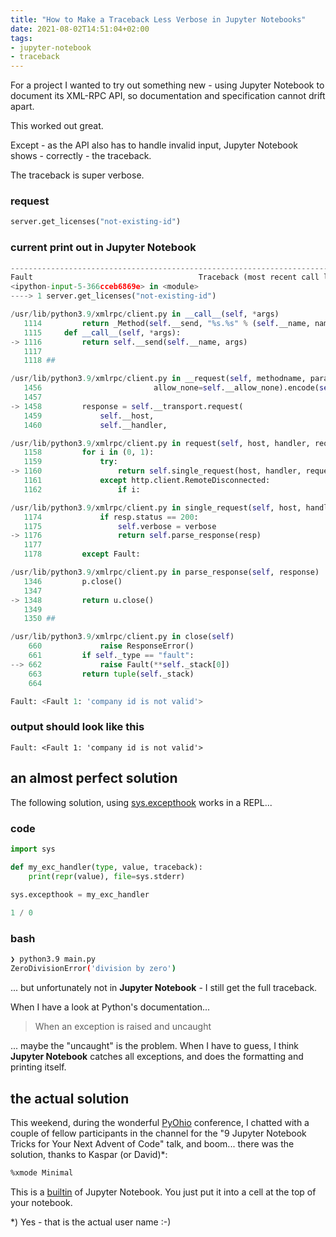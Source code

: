```yaml
---
title: "How to Make a Traceback Less Verbose in Jupyter Notebooks"
date: 2021-08-02T14:51:04+02:00
tags:
- jupyter-notebook
- traceback
---
```


For a project I wanted to try out something new - using Jupyter Notebook to document its XML-RPC API,
so documentation and specification cannot drift apart.

This worked out great.

Except - as the API also has to handle invalid input, Jupyter Notebook shows - correctly - the traceback.

The traceback is super verbose.

### request

```python
server.get_licenses("not-existing-id")
```

### current print out in Jupyter Notebook

```python
---------------------------------------------------------------------------
Fault                                     Traceback (most recent call last)
<ipython-input-5-366cceb6869e> in <module>
----> 1 server.get_licenses("not-existing-id")

/usr/lib/python3.9/xmlrpc/client.py in __call__(self, *args)
   1114         return _Method(self.__send, "%s.%s" % (self.__name, name))
   1115     def __call__(self, *args):
-> 1116         return self.__send(self.__name, args)
   1117 
   1118 ##

/usr/lib/python3.9/xmlrpc/client.py in __request(self, methodname, params)
   1456                         allow_none=self.__allow_none).encode(self.__encoding, 'xmlcharrefreplace')
   1457 
-> 1458         response = self.__transport.request(
   1459             self.__host,
   1460             self.__handler,

/usr/lib/python3.9/xmlrpc/client.py in request(self, host, handler, request_body, verbose)
   1158         for i in (0, 1):
   1159             try:
-> 1160                 return self.single_request(host, handler, request_body, verbose)
   1161             except http.client.RemoteDisconnected:
   1162                 if i:

/usr/lib/python3.9/xmlrpc/client.py in single_request(self, host, handler, request_body, verbose)
   1174             if resp.status == 200:
   1175                 self.verbose = verbose
-> 1176                 return self.parse_response(resp)
   1177 
   1178         except Fault:

/usr/lib/python3.9/xmlrpc/client.py in parse_response(self, response)
   1346         p.close()
   1347 
-> 1348         return u.close()
   1349 
   1350 ##

/usr/lib/python3.9/xmlrpc/client.py in close(self)
    660             raise ResponseError()
    661         if self._type == "fault":
--> 662             raise Fault(**self._stack[0])
    663         return tuple(self._stack)
    664 

Fault: <Fault 1: 'company id is not valid'>
```

### output should look like this

```
Fault: <Fault 1: 'company id is not valid'>
```

## an almost perfect solution

The following solution,
using [sys.excepthook](https://docs.python.org/3/library/sys.html#sys.excepthook) works in a REPL...

### code

```python
import sys

def my_exc_handler(type, value, traceback):
    print(repr(value), file=sys.stderr)
    
sys.excepthook = my_exc_handler

1 / 0
```

### bash

```bash
❯ python3.9 main.py 
ZeroDivisionError('division by zero')
```

... but unfortunately not in **Jupyter Notebook** - I still get the full traceback.

When I have a look at Python's documentation...

> When an exception is raised and uncaught

... maybe the "uncaught" is the problem. When I have to guess, I think **Jupyter Notebook** catches all exceptions, and does the formatting and printing itself.


## the actual solution

This weekend, during the wonderful [PyOhio](https://www.pyohio.org/) conference,
I chatted with a couple of fellow participants in the channel for the
"9 Jupyter Notebook Tricks for Your Next Advent of Code" talk,
and boom... there was the solution, thanks to Kaspar (or David)*:

```bash
%xmode Minimal
```

This is a [builtin](https://ipython.readthedocs.io/en/stable/interactive/magics.html#magic-xmode) of Jupyter Notebook. You just put it into a cell at the top of your notebook.


*) Yes - that is the actual user name :-)
